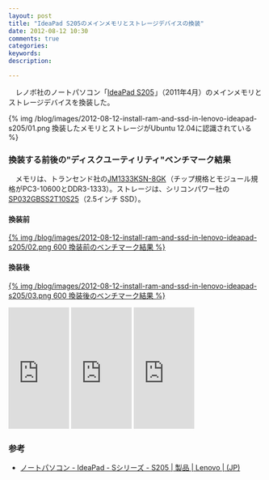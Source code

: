 ```yaml
---
layout: post
title: "IdeaPad S205のメインメモリとストレージデバイスの換装"
date: 2012-08-12 10:30
comments: true
categories:
keywords:
description:

---
```


　レノボ社のノートパソコン「<a href="http://www.amazon.co.jp/gp/product/BiB004XWLKDC/ref=as_li_ss_tl?ie=UTF8&camp=247&creative=7399&creativeASIN=B004XWLKDC&linkCode=as2&tag=alqet049-22">IdeaPad S205</a><img src="http://www.assoc-amazon.jp/e/ir?t=alqet049-22&l=as2&o=9&a=B004XWLKDC" width="1" height="1" border="0" alt="" style="border:none !important; margin:0px !important;" />」（2011年4月）のメインメモリとストレージデバイスを換装した。

{% img /blog/images/2012-08-12-install-ram-and-ssd-in-lenovo-ideapad-s205/01.png 換装したメモリとストレージがUbuntu 12.04に認識されている %}<!-- more -->

### 換装する前後の"ディスクユーティリティ"ベンチマーク結果

　メモリは、トランセンド社の<a href="http://www.amazon.co.jp/gp/product/B0057K0DVE/ref=as_li_ss_tl?ie=UTF8&camp=247&creative=7399&creativeASIN=B0057K0DVE&linkCode=as2&tag=alqet049-22">JM1333KSN-8GK</a><img src="http://www.assoc-amazon.jp/e/ir?t=alqet049-22&l=as2&o=9&a=B0057K0DVE" width="1" height="1" border="0" alt="" style="border:none !important; margin:0px !important;" />（チップ規格とモジュール規格がPC3-10600とDDR3-1333）。ストレージは、シリコンパワー社の <a href="http://www.amazon.co.jp/gp/product/B0086EUZMK/ref=as_li_ss_tl?ie=UTF8&camp=247&creative=7399&creativeASIN=B0086EUZMK&linkCode=as2&tag=alqet049-22">SP032GBSS2T10S25</a><img src="http://www.assoc-amazon.jp/e/ir?t=alqet049-22&l=as2&o=9&a=B0086EUZMK" width="1" height="1" border="0" alt="" style="border:none !important; margin:0px !important;" />（2.5インチ SSD）。

#### 換装前

[{% img /blog/images/2012-08-12-install-ram-and-ssd-in-lenovo-ideapad-s205/02.png 600 換装前のベンチマーク結果 %}](/blog/images/2012-08-12-install-ram-and-ssd-in-lenovo-ideapad-s205/02.png)

#### 換装後

[{% img /blog/images/2012-08-12-install-ram-and-ssd-in-lenovo-ideapad-s205/03.png 600 換装後のベンチマーク結果 %}](/blog/images/2012-08-12-install-ram-and-ssd-in-lenovo-ideapad-s205/03.png)

<iframe src="http://rcm-jp.amazon.co.jp/e/cm?lt1=_blank&bc1=000000&IS2=1&bg1=FFFFFF&fc1=000000&lc1=0000FF&t=alqet049-22&o=9&p=8&l=as4&m=amazon&f=ifr&ref=ss_til&asins=B004XWLKDC" style="width:120px;height:240px;" scrolling="no" marginwidth="0" marginheight="0" frameborder="0"></iframe>
<iframe src="http://rcm-jp.amazon.co.jp/e/cm?lt1=_blank&bc1=000000&IS2=1&bg1=FFFFFF&fc1=000000&lc1=0000FF&t=alqet049-22&o=9&p=8&l=as4&m=amazon&f=ifr&ref=ss_til&asins=B0057K0DVE" style="width:120px;height:240px;" scrolling="no" marginwidth="0" marginheight="0" frameborder="0"></iframe>
<iframe src="http://rcm-jp.amazon.co.jp/e/cm?lt1=_blank&bc1=000000&IS2=1&bg1=FFFFFF&fc1=000000&lc1=0000FF&t=alqet049-22&o=9&p=8&l=as4&m=amazon&f=ifr&ref=ss_til&asins=B0086EUZMK" style="width:120px;height:240px;" scrolling="no" marginwidth="0" marginheight="0" frameborder="0"></iframe>

### 参考

- [ノートパソコン - IdeaPad - Sシリーズ - S205 | 製品 | Lenovo | (JP)](http://shopap.lenovo.com/jp/products/laptops/ideapad/s-series/s205/index.html)
